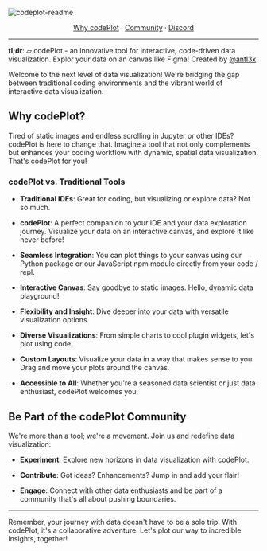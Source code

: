![codeplot-readme](https://github.com/atcodePlot/codePlot/assets/26308297/50229d82-2f74-489a-9ab6-c4be8185247f)

<div align="center">
<a href="#why-codeplot">Why codePlot</a> 
<span> · </span>
<a href="#community">Community</a> 
<span> · </span>
<a href="#discord">Discord</a>
</div>

---

**tl;dr**: ▱ codePlot - an innovative tool for interactive, code-driven data visualization. Explor your data on an canvas like Figma! Created by [@antl3x](https://github.com/antl3x).

Welcome to the next level of data visualization! We're bridging the gap between traditional coding environments and the vibrant world of interactive data visualization.

## Why codePlot?

Tired of static images and endless scrolling in Jupyter or other IDEs? codePlot is here to change that. Imagine a tool that not only complements but enhances your coding workflow with dynamic, spatial data visualization. That's codePlot for you!

### codePlot vs. Traditional Tools

- **Traditional IDEs**: Great for coding, but visualizing or explore data? Not so much.

- **codePlot**: A perfect companion to your IDE and your data exploration journey. Visualize your data on an interactive canvas, and explore it like never before!

- **Seamless Integration**: You can plot things to your canvas using our Python package or our JavaScript npm module directly from your code / repl.

- **Interactive Canvas**: Say goodbye to static images. Hello, dynamic data playground!

- **Flexibility and Insight**: Dive deeper into your data with versatile visualization options.

- **Diverse Visualizations**: From simple charts to cool plugin widgets, let's plot using code.

- **Custom Layouts**: Visualize your data in a way that makes sense to you. Drag and move your plots around the canvas.

- **Accessible to All**: Whether you're a seasoned data scientist or just data enthusiast, codePlot welcomes you.

## Be Part of the codePlot Community

We're more than a tool; we're a movement. Join us and redefine data visualization:

- **Experiment**: Explore new horizons in data visualization with codePlot.

- **Contribute**: Got ideas? Enhancements? Jump in and add your flair!

- **Engage**: Connect with other data enthusiasts and be part of a community that's all about pushing boundaries.

---

Remember, your journey with data doesn't have to be a solo trip. With codePlot, it's a collaborative adventure. Let's plot our way to incredible insights, together!

